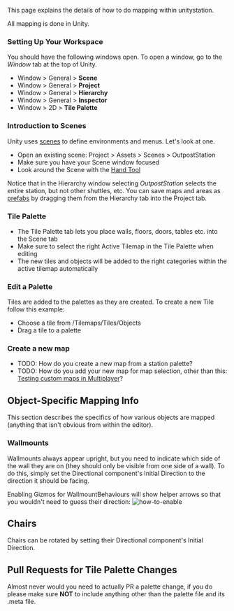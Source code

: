 This page explains the details of how to do mapping within unitystation.

All mapping is done in Unity.

### Setting Up Your Workspace
You should have the following windows open. To open a window, go to the _Window_ tab at the top of Unity.
* Window > General > __Scene__
* Window > General > __Project__
* Window > General > __Hierarchy__
* Window > General > __Inspector__
* Window > 2D > __Tile Palette__

### Introduction to Scenes
Unity uses [scenes](https://docs.unity3d.com/Manual/CreatingScenes.html) to define environments and menus. Let's look at one.
* Open an existing scene: Project > Assets > Scenes > OutpostStation
* Make sure you have your Scene window focused
* Look around the Scene with the [Hand Tool](https://docs.unity3d.com/Manual/SceneViewNavigation.html)

Notice that in the Hierarchy window selecting _OutpostStation_ selects the entire station, but not other shuttles, etc.
You can save maps and areas as [prefabs](https://docs.unity3d.com/Manual/Prefabs.html) by dragging them from the Hierarchy tab into the Project tab.

### Tile Palette
* The Tile Palette tab lets you place walls, floors, doors, tables etc. into the Scene tab
* Make sure to select the right Active Tilemap in the Tile Palette when editing
* The new tiles and objects will be added to the right categories within the active tilemap automatically

### Edit a Palette
Tiles are added to the palettes as they are created. To create a new Tile follow this example:
- Choose a tile from /Tilemaps/Tiles/Objects
- Drag a tile to a palette

### Create a new map
* TODO: How do you create a new map from a station palette?
* TODO: How do you add your new map for map selection, other than this: [Testing custom maps in Multiplayer](https://github.com/unitystation/unitystation/wiki/Building-And-Testing#testing-custom-maps-in-multiplayer)?

## Object-Specific Mapping Info
This section describes the specifics of how various objects are mapped (anything that isn't obvious from within the editor).

### Wallmounts
Wallmounts always appear upright, but you need to indicate which side of the wall they are on (they should only be visible from one side of a wall). To do this, simply set the Directional component's Initial Direction to the direction it should be facing.

Enabling Gizmos for WallmountBehaviours will show helper arrows so that you wouldn't need to guess their direction:
![how-to-enable](https://user-images.githubusercontent.com/10403536/58015542-0f0e2800-7aeb-11e9-8729-5a06fb88072e.png)

## Chairs
Chairs can be rotated by setting their Directional component's Initial Direction.

## Pull Requests for Tile Palette Changes
Almost never would you need to actually PR a palette change, if you do please make sure __NOT__ to include anything other than the palette file and its .meta file.
